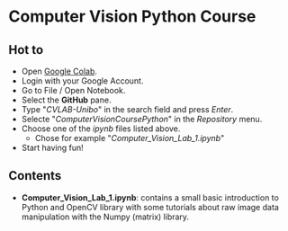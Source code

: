 # Computer Vision Python Course


## Hot to

* Open [Google Colab](https://colab.research.google.com/).
* Login with your Google Account.
* Go to File / Open Notebook.
* Select the **GitHub** pane.
* Type "*CVLAB-Unibo*" in the search field and press *Enter*.
* Selecte "*ComputerVisionCoursePython*" in the *Repository* menu.
* Choose one of the *ipynb* files listed above.
  * Chose for example "*Computer_Vision_Lab_1.ipynb*"
* Start having fun!

## Contents

* **Computer_Vision_Lab_1.ipynb**: contains a small basic introduction to Python and OpenCV library with some tutorials about  raw image data manipulation with the Numpy (matrix) library.
